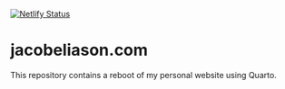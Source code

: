 [![Netlify Status](https://api.netlify.com/api/v1/badges/5b8b423c-5964-4125-9275-25bffb0e3804/deploy-status)](https://app.netlify.com/sites/jacobeliason/deploys)

# jacobeliason.com

This repository contains a reboot of my personal website using Quarto.
